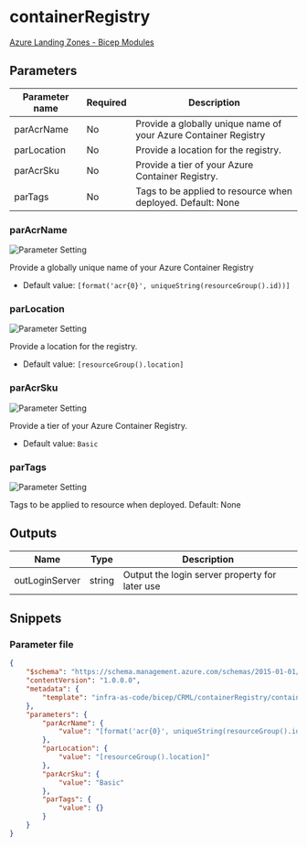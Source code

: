 # containerRegistry

[Azure Landing Zones - Bicep Modules](..)

## Parameters

Parameter name | Required | Description
-------------- | -------- | -----------
parAcrName     | No       | Provide a globally unique name of your Azure Container Registry
parLocation    | No       | Provide a location for the registry.
parAcrSku      | No       | Provide a tier of your Azure Container Registry.
parTags        | No       | Tags to be applied to resource when deployed.  Default: None

### parAcrName

![Parameter Setting](https://img.shields.io/badge/parameter-optional-green?style=flat-square)

Provide a globally unique name of your Azure Container Registry

- Default value: `[format('acr{0}', uniqueString(resourceGroup().id))]`

### parLocation

![Parameter Setting](https://img.shields.io/badge/parameter-optional-green?style=flat-square)

Provide a location for the registry.

- Default value: `[resourceGroup().location]`

### parAcrSku

![Parameter Setting](https://img.shields.io/badge/parameter-optional-green?style=flat-square)

Provide a tier of your Azure Container Registry.

- Default value: `Basic`

### parTags

![Parameter Setting](https://img.shields.io/badge/parameter-optional-green?style=flat-square)

Tags to be applied to resource when deployed.  Default: None

## Outputs

Name | Type | Description
---- | ---- | -----------
outLoginServer | string | Output the login server property for later use

## Snippets

### Parameter file

```json
{
    "$schema": "https://schema.management.azure.com/schemas/2015-01-01/deploymentParameters.json#",
    "contentVersion": "1.0.0.0",
    "metadata": {
        "template": "infra-as-code/bicep/CRML/containerRegistry/containerRegistry.json"
    },
    "parameters": {
        "parAcrName": {
            "value": "[format('acr{0}', uniqueString(resourceGroup().id))]"
        },
        "parLocation": {
            "value": "[resourceGroup().location]"
        },
        "parAcrSku": {
            "value": "Basic"
        },
        "parTags": {
            "value": {}
        }
    }
}
```
